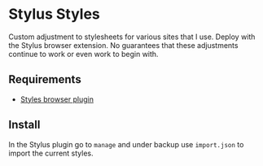 # Stylus Styles

Custom adjustment to stylesheets for various sites that I use. Deploy with the Stylus browser extension. No guarantees that these adjustments continue to work or even work to begin with.

## Requirements

- [Styles browser plugin](https://add0n.com/stylus.html)

## Install

In the Stylus plugin go to `manage` and under backup use `import.json` to import the current styles.
